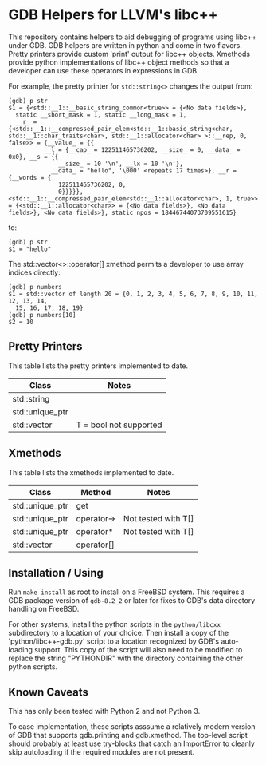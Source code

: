 # GDB Helpers for LLVM's libc++

This repository contains helpers to aid debugging of programs using
libc++ under GDB.  GDB helpers are written in python and come in two
flavors.  Pretty printers provide custom 'print' output for libc++
objects.  Xmethods provide python implementations of libc++ object
methods so that a developer can use these operators in expressions in
GDB.

For example, the pretty printer for `std::string<>` changes the output
from:

```
(gdb) p str
$1 = {<std::__1::__basic_string_common<true>> = {<No data fields>}, 
  static __short_mask = 1, static __long_mask = 1, 
  __r_ = {<std::__1::__compressed_pair_elem<std::__1::basic_string<char, std::__1::char_traits<char>, std::__1::allocator<char> >::__rep, 0, false>> = {__value_ = {{
          __l = {__cap_ = 122511465736202, __size_ = 0, __data_ = 0x0}, __s = {{
              __size_ = 10 '\n', __lx = 10 '\n'}, 
            __data_ = "hello", '\000' <repeats 17 times>}, __r = {__words = {
              122511465736202, 0, 
              0}}}}}, <std::__1::__compressed_pair_elem<std::__1::allocator<char>, 1, true>> = {<std::__1::allocator<char>> = {<No data fields>}, <No data fields>}, <No data fields>}, static npos = 18446744073709551615}
```

to:

```
(gdb) p str
$1 = "hello"
```

The std::vector<>::operator[] xmethod permits a developer to use array
indices directly:

```
(gdb) p numbers
$1 = std::vector of length 20 = {0, 1, 2, 3, 4, 5, 6, 7, 8, 9, 10, 11, 12, 13, 14, 
  15, 16, 17, 18, 19}
(gdb) p numbers[10]
$2 = 10
```

## Pretty Printers

This table lists the pretty printers implemented to date.

| Class | Notes |
| ----- | ----- |
| std::string |
| std::unique_ptr<T> |
| std::vector<T> | T = bool not supported |

## Xmethods

This table lists the xmethods implemented to date.

| Class | Method | Notes |
| ----- | ------ | ----- |
| std::unique_ptr<T> | get |
| std::unique_ptr<T> | operator-> | Not tested with T[] |
| std::unique_ptr<T> | operator* | Not tested with T[] |
| std::vector<T> | operator[] |

## Installation / Using

Run `make install` as root to install on a FreeBSD system.  This
requires a GDB package version of `gdb-8.2_2` or later for fixes to
GDB's data directory handling on FreeBSD.

For other systems, install the python scripts in the `python/libcxx`
subdirectory to a location of your choice.  Then install a copy of the
'python/libc++-gdb.py' script to a location recognized by GDB's
auto-loading support.  This copy of the script will also need to be
modified to replace the string "PYTHONDIR" with the directory
containing the other python scripts.

## Known Caveats

This has only been tested with Python 2 and not Python 3.

To ease implementation, these scripts asssume a relatively modern
version of GDB that supports gdb.printing and gdb.xmethod.  The
top-level script should probably at least use try-blocks that catch an
ImportError to cleanly skip autoloading if the required modules are
not present.
